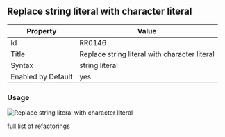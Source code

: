 ## Replace string literal with character literal

Property | Value
--- | --- 
Id | RR0146
Title | Replace string literal with character literal
Syntax | string literal
Enabled by Default | yes

### Usage

![Replace string literal with character literal](../../images/refactorings/ReplaceStringLiteralWithCharacterLiteral.png)

[full list of refactorings](Refactorings.md)
